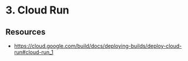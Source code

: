 # 3. Cloud Run

## Resources

- https://cloud.google.com/build/docs/deploying-builds/deploy-cloud-run#cloud-run_1
